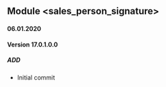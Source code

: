 ## Module <sales_person_signature>

#### 06.01.2020
#### Version 17.0.1.0.0
##### ADD
- Initial commit

